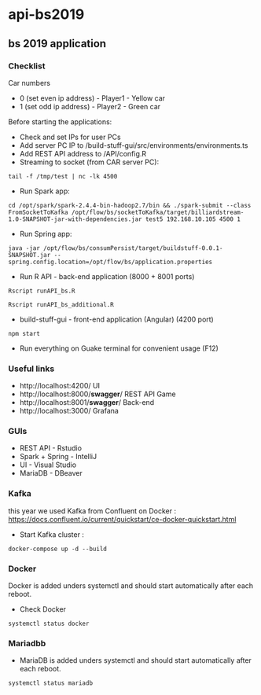 # api-bs2019

## bs 2019 application

### Checklist

Car numbers
* 0 (set even ip address) - Player1 - Yellow car
* 1 (set odd ip address) - Player2 - Green car

Before starting the applications:

* Check and set IPs for user PCs
* Add server PC IP to /build-stuff-gui/src/environments/environments.ts
* Add REST API address to /API/config.R
* Streaming to socket (from CAR server PC):
```
tail -f /tmp/test | nc -lk 4500
```
* Run Spark app:
```
cd /opt/spark/spark-2.4.4-bin-hadoop2.7/bin && ./spark-submit --class FromSocketToKafka /opt/flow/bs/socketToKafka/target/billiardstream-1.0-SNAPSHOT-jar-with-dependencies.jar test5 192.168.10.105 4500 1
```
* Run Spring app:
```
java -jar /opt/flow/bs/consumPersist/target/buildstuff-0.0.1-SNAPSHOT.jar --spring.config.location=/opt/flow/bs/application.properties
```
* Run R API - back-end application (8000 + 8001 ports)
```
Rscript runAPI_bs.R
```
```
Rscript runAPI_bs_additional.R
```
* build-stuff-gui - front-end application (Angular) (4200 port)
```
npm start
```
* Run everything on Guake terminal for convenient usage (F12)


### Useful links

* http://localhost:4200/ UI
* http://localhost:8000/__swagger__/ REST API Game
* http://localhost:8001/__swagger__/ Back-end
* http://localhost:3000/ Grafana

### GUIs

* REST API - Rstudio
* Spark + Spring - IntelliJ
* UI - Visual Studio
* MariaDB - DBeaver


### Kafka

this year we used Kafka from Confluent on Docker : https://docs.confluent.io/current/quickstart/ce-docker-quickstart.html

* Start Kafka cluster :
```
docker-compose up -d --build
```

### Docker

Docker is added unders systemctl and should start automatically after each reboot.

* Check Docker
```
systemctl status docker
```

### Mariadbb

* MariaDB is added unders systemctl and should start automatically after each reboot.

```
systemctl status mariadb
```
